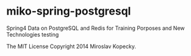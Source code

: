miko-spring-postgresql
======================

Spring4 Data on PostgreSQL and Redis for Training Porposes and New Technologies testing

The MIT License 
Copyright 2014 Miroslav Kopecky.
